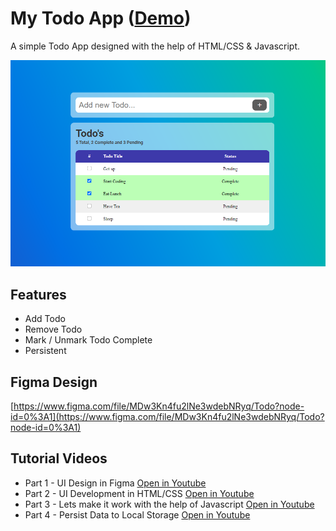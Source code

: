 # My Todo App ([Demo](https://softon.github.io/todoapp))

A simple Todo App designed with the help of HTML/CSS & Javascript.

![My Todo App](images/todoapp.png)

## Features
- Add Todo
- Remove Todo
- Mark / Unmark Todo Complete
- Persistent

## Figma Design
[https://www.figma.com/file/MDw3Kn4fu2lNe3wdebNRyq/Todo?node-id=0%3A1](https://www.figma.com/file/MDw3Kn4fu2lNe3wdebNRyq/Todo?node-id=0%3A1)

## Tutorial Videos
- Part 1 - UI Design in Figma [Open in Youtube](https://youtu.be/B9P1nCaW2v8)
- Part 2 - UI Development in HTML/CSS [Open in Youtube](https://youtu.be/87Y64P1zkfk)
- Part 3 - Lets make it work with the help of Javascript [Open in Youtube](https://youtu.be/z1NbZ2Qus4k)
- Part 4 - Persist Data to Local Storage [Open in Youtube](https://youtu.be/z1NbZ2Qus4k)